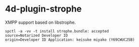# 4d-plugin-strophe
XMPP support based on libstrophe.

```
spctl -a -vv -t install strophe.bundle: accepted
source=Notarized Developer ID
origin=Developer ID Application: keisuke miyako (Y69CWUC25B)
```

